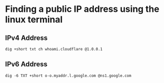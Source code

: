 # Finding a public IP address using the linux terminal

## IPv4 Address
```
dig +short txt ch whoami.cloudflare @1.0.0.1
```

## IPv6 Address
```
dig -6 TXT +short o-o.myaddr.l.google.com @ns1.google.com
```